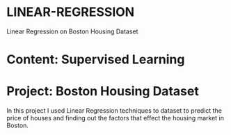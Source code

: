 # LINEAR-REGRESSION
Linear Regression on Boston Housing Dataset

# Content: Supervised Learning

# Project: Boston Housing Dataset

In this project I used Linear Regression techniques to dataset to predict the price of houses and finding out the factors that effect the housing market in Boston.


